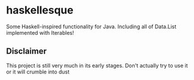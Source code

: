 haskellesque
============

Some Haskell-inspired functionality for Java. Including all of Data.List implemented with Iterables!

Disclaimer
----------

This project is still very much in its early stages. Don't actually try to use it or it will crumble into dust
